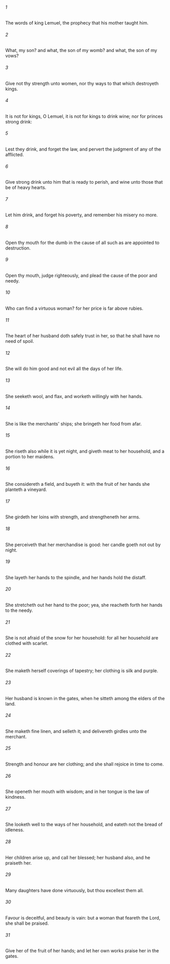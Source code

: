 ###### 1
The words of king Lemuel, the prophecy that his mother taught him.

###### 2
What, my son? and what, the son of my womb? and what, the son of my vows?

###### 3
Give not thy strength unto women, nor thy ways to that which destroyeth kings.

###### 4
It is not for kings, O Lemuel, it is not for kings to drink wine; nor for princes strong drink:

###### 5
Lest they drink, and forget the law, and pervert the judgment of any of the afflicted.

###### 6
Give strong drink unto him that is ready to perish, and wine unto those that be of heavy hearts.

###### 7
Let him drink, and forget his poverty, and remember his misery no more.

###### 8
Open thy mouth for the dumb in the cause of all such as are appointed to destruction.

###### 9
Open thy mouth, judge righteously, and plead the cause of the poor and needy.

###### 10
Who can find a virtuous woman? for her price is far above rubies.

###### 11
The heart of her husband doth safely trust in her, so that he shall have no need of spoil.

###### 12
She will do him good and not evil all the days of her life.

###### 13
She seeketh wool, and flax, and worketh willingly with her hands.

###### 14
She is like the merchants' ships; she bringeth her food from afar.

###### 15
She riseth also while it is yet night, and giveth meat to her household, and a portion to her maidens.

###### 16
She considereth a field, and buyeth it: with the fruit of her hands she planteth a vineyard.

###### 17
She girdeth her loins with strength, and strengtheneth her arms.

###### 18
She perceiveth that her merchandise is good: her candle goeth not out by night.

###### 19
She layeth her hands to the spindle, and her hands hold the distaff.

###### 20
She stretcheth out her hand to the poor; yea, she reacheth forth her hands to the needy.

###### 21
She is not afraid of the snow for her household: for all her household are clothed with scarlet.

###### 22
She maketh herself coverings of tapestry; her clothing is silk and purple.

###### 23
Her husband is known in the gates, when he sitteth among the elders of the land.

###### 24
She maketh fine linen, and selleth it; and delivereth girdles unto the merchant.

###### 25
Strength and honour are her clothing; and she shall rejoice in time to come.

###### 26
She openeth her mouth with wisdom; and in her tongue is the law of kindness.

###### 27
She looketh well to the ways of her household, and eateth not the bread of idleness.

###### 28
Her children arise up, and call her blessed; her husband also, and he praiseth her.

###### 29
Many daughters have done virtuously, but thou excellest them all.

###### 30
Favour is deceitful, and beauty is vain: but a woman that feareth the Lord, she shall be praised.

###### 31
Give her of the fruit of her hands; and let her own works praise her in the gates.


